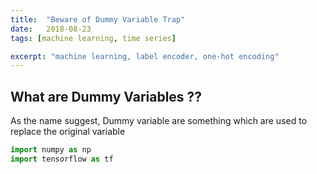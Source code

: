 ```yaml
---
title:  "Beware of Dummy Variable Trap"
date:   2018-08-23
tags: [machine learning, time series]

excerpt: "machine learning, label encoder, one-hot encoding"
---
```


## What are Dummy Variables ??
As the name suggest, Dummy variable are something which are used to replace the 
original variable

``` python
import numpy as np
import tensorflow as tf
```